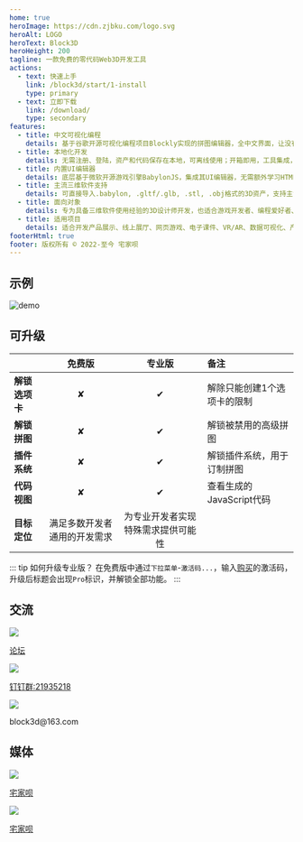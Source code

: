 ```yaml
---
home: true
heroImage: https://cdn.zjbku.com/logo.svg
heroAlt: LOGO
heroText: Block3D
heroHeight: 200
tagline: 一款免费的零代码Web3D开发工具
actions:
  - text: 快速上手
    link: /block3d/start/1-install
    type: primary
  - text: 立即下载
    link: /download/
    type: secondary
features:
  - title: 中文可视化编程
    details: 基于谷歌开源可视化编程项目Blockly实现的拼图编辑器，全中文界面，让没有编程经验的用户实现零代码编程
  - title: 本地化开发
    details: 无需注册、登陆，资产和代码保存在本地，可离线使用；开箱即用，工具集成，无需搭建环境，快速开发
  - title: 内置UI编辑器
    details: 底层基于微软开源游戏引擎BabylonJS，集成其UI编辑器，无需额外学习HTML/CSS零代码创建用户界面
  - title: 主流三维软件支持
    details: 可直接导入.babylon, .gltf/.glb, .stl, .obj格式的3D资产，支持主流三维软件，包括Blender, 3dsMax, Maya...
  - title: 面向对象
    details: 专为具备三维软件使用经验的3D设计师开发，也适合游戏开发者、编程爱好者、产品经理、教育工作者、学生...
  - title: 适用项目
    details: 适合开发产品展示、线上展厅、网页游戏、电子课件、VR/AR、数据可视化、产品原型等等
footerHtml: true
footer: 版权所有 © 2022-至今 宅家呗
---
```


## 示例

![demo](https://cdn.zjbku.com/demo-10.png)

## 可升级

|              |免费版                   |专业版                       |备注                      |
|:-------------|:----------------------:|:--------------------------:|:-------------------------|
|**解锁选项卡**  |✘                       |✔︎                           |解除只能创建1个选项卡的限制|
|**解锁拼图**    |✘                       |✔︎                           |解锁被禁用的高级拼图|
|**插件系统**    |✘                       |✔︎                           |解锁插件系统，用于订制拼图|
|**代码视图**    |✘                       |✔︎                           |查看生成的JavaScript代码|
|**目标定位**    |满足多数开发者通用的开发需求 |为专业开发者实现特殊需求提供可能性|                        |

::: tip 如何升级专业版？
在免费版中通过`下拉菜单`-`激活码...`，输入[购买][price]的激活码，升级后标题会出现`Pro`标识，并解锁全部功能。
:::

[price]: https://shop.zjbku.com/product/block3d-license-key/

## 交流

<div class="media-container">
  <a class="media-icon" href="https://github.com/zjbcool/block3d/discussions" target="_blank">
    <img src="https://cdn.zjbku.com/media/github-fill.png">
    <p class="media-text">论坛</p>
  </a>

  <a class="media-icon" href="https://h5.dingtalk.com/circle/healthCheckin.html?corpId=ding3eff0fcb04937b52984df9a2ac8e1df3&dcfd07d0-73=05c3b591-a9&cbdbhh=qwertyuiop&origin=1#/" target="_blank">
    <img src="https://cdn.zjbku.com/media/dingding.png">
    <p class="media-text">钉钉群:21935218</p>
  </a>

  <div class="media-icon">
    <img src="https://cdn.zjbku.com/media/e-mail.png">
    <p class="media-text">block3d@163.com</p>
  </div>

</div>

## 媒体

<div class="media-container">
  <a class="media-icon" href="https://space.bilibili.com/213849618" target="_blank">
    <img src="https://cdn.zjbku.com/media/bilibili.png">
    <p class="media-text">宅家呗</p>
  </a>

  <a class="media-icon" href="https://www.ixigua.com/home/3310092926/" target="_blank">
    <img src="https://cdn.zjbku.com/media/ixigua.png">
    <p class="media-text">宅家呗</p>
  </a>
</div>

